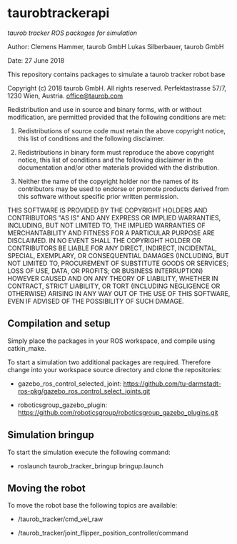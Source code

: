 # taurobtrackerapi

*taurob tracker ROS packages for simulation*

 Author: Clemens Hammer, taurob GmbH
         Lukas Silberbauer, taurob GmbH

 Date: 27 June 2018

This repository contains packages to simulate a taurob tracker robot base

Copyright (c) 2018 taurob GmbH. All rights reserved.
 Perfektastrasse 57/7, 1230 Wien, Austria. office@taurob.com

Redistribution and use in source and binary forms, with or without modification, are permitted provided that the following conditions are met:

 1. Redistributions of source code must retain the above copyright notice, this list of conditions and the following disclaimer.

 2. Redistributions in binary form must reproduce the above copyright notice, this list of conditions and the following disclaimer in the documentation and/or other materials provided with the distribution.

 3. Neither the name of the copyright holder nor the names of its contributors may be used to endorse or promote products derived from this software without specific prior written permission.

 THIS SOFTWARE IS PROVIDED BY THE COPYRIGHT HOLDERS AND CONTRIBUTORS "AS IS" AND ANY EXPRESS OR IMPLIED WARRANTIES, INCLUDING, BUT NOT LIMITED TO, THE IMPLIED WARRANTIES OF MERCHANTABILITY AND FITNESS FOR A PARTICULAR PURPOSE ARE DISCLAIMED. IN NO EVENT SHALL THE COPYRIGHT HOLDER OR CONTRIBUTORS BE LIABLE FOR ANY DIRECT, INDIRECT, INCIDENTAL, SPECIAL, EXEMPLARY, OR CONSEQUENTIAL DAMAGES (INCLUDING, BUT NOT LIMITED TO, PROCUREMENT OF SUBSTITUTE GOODS OR SERVICES; LOSS OF USE, DATA, OR PROFITS; OR BUSINESS INTERRUPTION) HOWEVER CAUSED AND ON ANY THEORY OF LIABILITY, WHETHER IN CONTRACT, STRICT LIABILITY, OR TORT (INCLUDING NEGLIGENCE OR OTHERWISE) ARISING IN ANY WAY OUT OF THE USE OF THIS SOFTWARE, EVEN IF ADVISED OF THE POSSIBILITY OF SUCH DAMAGE.


## Compilation and setup

Simply place the packages in your ROS workspace, and compile using catkin_make.

To start a simulation two additional packages are required. Therefore change into your workspace source directory and clone the repositories:

 * gazebo_ros_control_selected_joint: https://github.com/tu-darmstadt-ros-pkg/gazebo_ros_control_select_joints.git

 * roboticsgroup_gazebo_plugin: https://github.com/roboticsgroup/roboticsgroup_gazebo_plugins.git

## Simulation bringup

To start the simulation execute the following command:

* roslaunch taurob_tracker_bringup bringup.launch


## Moving the robot

To move the robot base the following topics are available:

* /taurob_tracker/cmd_vel_raw

* /taurob_tracker/joint_flipper_position_controller/command
